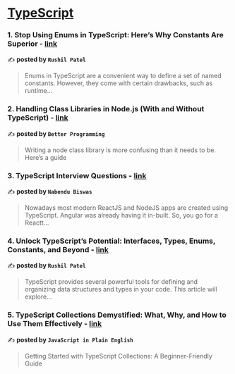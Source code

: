 
<h1><a href=https://medium.com/tag/typescript-tips/recommended target="_blank" rel="noopener noreferrer">TypeScript</a></h1>
<h3>1. Stop Using Enums in TypeScript: Here’s Why Constants Are Superior - <a href="https://medium.com/@rushilnpatel/stop-using-enums-in-typescript-heres-why-constants-are-superior-6200ad6d798c" target="_blank" rel="noopener noreferrer">link</a></h3>

✍️ **posted by `Rushil Patel`**

<blockquote>Enums in TypeScript are a convenient way to define a set of named constants. However, they come with certain drawbacks, such as runtime…</blockquote>

<h3>2. Handling Class Libraries in Node.js (With and Without TypeScript) - <a href="https://medium.com/better-programming/handling-class-libraries-in-node-js-with-and-without-typescript-39b73b2186b6" target="_blank" rel="noopener noreferrer">link</a></h3>

✍️ **posted by `Better Programming`**

<blockquote>Writing a node class library is more confusing than it needs to be. Here’s a guide</blockquote>

<h3>3. TypeScript Interview Questions - <a href="https://medium.com/@nabendu82/typescript-interview-questions-80d4bb1e9733" target="_blank" rel="noopener noreferrer">link</a></h3>

✍️ **posted by `Nabendu Biswas`**

<blockquote>Nowadays most modern ReactJS and NodeJS apps are created using TypeScript. Angular was already having it in-built. So, you go for a Reactt…</blockquote>

<h3>4. Unlock TypeScript’s Potential: Interfaces, Types, Enums, Constants, and Beyond - <a href="https://medium.com/@rushilnpatel/unlock-typescripts-potential-interfaces-types-enums-constants-and-beyond-eb4a6398c142" target="_blank" rel="noopener noreferrer">link</a></h3>

✍️ **posted by `Rushil Patel`**

<blockquote>TypeScript provides several powerful tools for defining and organizing data structures and types in your code. This article will explore…</blockquote>

<h3>5. TypeScript Collections Demystified: What, Why, and How to Use Them Effectively - <a href="https://medium.com/javascript-in-plain-english/typescript-collections-demystified-what-why-and-how-to-use-them-effectively-fa2363dfe971" target="_blank" rel="noopener noreferrer">link</a></h3>

✍️ **posted by `JavaScript in Plain English`**

<blockquote>Getting Started with TypeScript Collections: A Beginner-Friendly Guide</blockquote>

